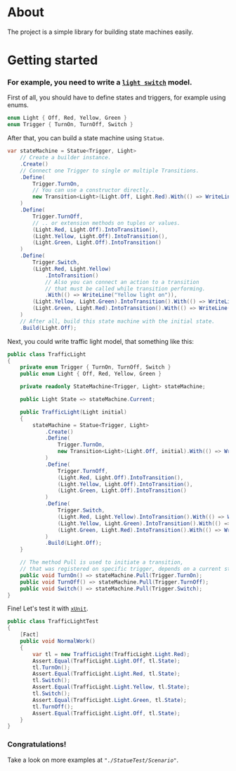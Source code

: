 # About
The project is a simple library for building state machines easily.


# Getting started

### For example, you need to write a [`light switch`](https://flaviocopes.com/finite-state-machines/) model.

First of all, you should have to define states and triggers, for example using enums.
```C#
enum Light { Off, Red, Yellow, Green }
enum Trigger { TurnOn, TurnOff, Switch }
```

After that, you can build a state machine using `Statue`.
```C#
var stateMachine = Statue<Trigger, Light>
    // Create a builder instance.
    .Create()
    // Connect one Trigger to single or multiple Transitions.
    .Define(
        Trigger.TurnOn,
        // You can use a constructor directly..
        new Transition<Light>(Light.Off, Light.Red).With(() => WriteLine("Turned on"))
    )
    .Define(
        Trigger.TurnOff,
        // .. or extension methods on tuples or values.
        (Light.Red, Light.Off).IntoTransition(),
        (Light.Yellow, Light.Off).IntoTransition(),
        (Light.Green, Light.Off).IntoTransition()
    )
    .Define(
        Trigger.Switch,
        (Light.Red, Light.Yellow)
            .IntoTransition()
            // Also you can connect an action to a transition
            // that must be called while transition performing.
            .With(() => WriteLine("Yellow light on")),
        (Light.Yellow, Light.Green).IntoTransition().With(() => WriteLine("Green light on")),
        (Light.Green, Light.Red).IntoTransition().With(() => WriteLine("Red light on"))
    )
    // After all, build this state machine with the initial state.
    .Build(Light.Off);

```

Next, you could write traffic light model, that something like this:

```C#
public class TrafficLight
{
    private enum Trigger { TurnOn, TurnOff, Switch }
    public enum Light { Off, Red, Yellow, Green }

    private readonly StateMachine<Trigger, Light> stateMachine;

    public Light State => stateMachine.Current;

    public TrafficLight(Light initial)
    {
        stateMachine = Statue<Trigger, Light>
            .Create()
            .Define(
                Trigger.TurnOn,
                new Transition<Light>(Light.Off, initial).With(() => WriteLine("Turned on"))
            )
            .Define(
                Trigger.TurnOff,
                (Light.Red, Light.Off).IntoTransition(),
                (Light.Yellow, Light.Off).IntoTransition(),
                (Light.Green, Light.Off).IntoTransition()
            )
            .Define(
                Trigger.Switch,
                (Light.Red, Light.Yellow).IntoTransition().With(() => WriteLine("Yellow light on")),
                (Light.Yellow, Light.Green).IntoTransition().With(() => WriteLine("Green light on")),
                (Light.Green, Light.Red).IntoTransition().With(() => WriteLine("Red light on"))
            )
            .Build(Light.Off);
    }

    // The method Pull is used to initiate a transition,
    // that was registered on specific trigger, depends on a current state.
    public void TurnOn() => stateMachine.Pull(Trigger.TurnOn);
    public void TurnOff() => stateMachine.Pull(Trigger.TurnOff);
    public void Switch() => stateMachine.Pull(Trigger.Switch);
}
```

Fine! Let's test it with [`xUnit`](https://xunit.net/).

```C#
public class TrafficLightTest
{
    [Fact]
    public void NormalWork()
    {
        var tl = new TrafficLight(TrafficLight.Light.Red);
        Assert.Equal(TrafficLight.Light.Off, tl.State);
        tl.TurnOn();
        Assert.Equal(TrafficLight.Light.Red, tl.State);
        tl.Switch();
        Assert.Equal(TrafficLight.Light.Yellow, tl.State);
        tl.Switch();
        Assert.Equal(TrafficLight.Light.Green, tl.State);
        tl.TurnOff();
        Assert.Equal(TrafficLight.Light.Off, tl.State);
    }
}
```
### Congratulations!

Take a look on more examples at *`"./StatueTest/Scenario"`*.
